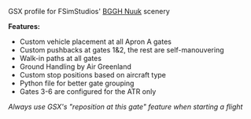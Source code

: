 GSX profile for FSimStudios' [BGGH Nuuk](https://store.fsimstudios.com/products/fsimstudios-nuuk-international-airport-bggh-for-msfs20-24) scenery

**Features:**
- Custom vehicle placement at all Apron A gates
- Custom pushbacks at gates 1&2, the rest are self-manouvering
- Walk-in paths at all gates
- Ground Handling by Air Greenland
- Custom stop positions based on aircraft type
- Python file for better gate grouping
- Gates 3-6 are configured for the ATR only

*Always use GSX's "reposition at this gate" feature when starting a flight*

